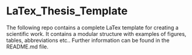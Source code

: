 # LaTex_Thesis_Template
The following repo contains a complete LaTex template for creating a scientific work. It contains a modular structure with examples of figures, tables, abbreviations etc.. Further information can be found in the README.md file.
